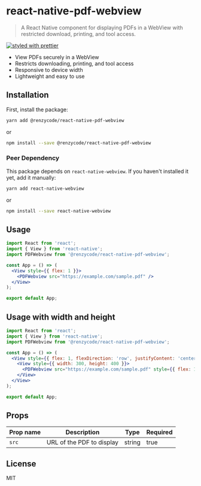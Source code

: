 # react-native-pdf-webview

> A React Native component for displaying PDFs in a WebView with restricted download, printing, and tool access.

[![styled with prettier](https://img.shields.io/badge/styled_with-prettier-ff69b4.svg)](https://github.com/prettier/prettier)

- View PDFs securely in a WebView
- Restricts downloading, printing, and tool access
- Responsive to device width
- Lightweight and easy to use

## Installation

First, install the package:

```bash
yarn add @renzycode/react-native-pdf-webview
```

or

```bash
npm install --save @renzycode/react-native-pdf-webview
```

### Peer Dependency
This package depends on `react-native-webview`. If you haven't installed it yet, add it manually:

```bash
yarn add react-native-webview
```

or

```bash
npm install --save react-native-webview
```

## Usage

```jsx
import React from 'react';
import { View } from 'react-native';
import PDFWebview from '@renzycode/react-native-pdf-webview';

const App = () => (
  <View style={{ flex: 1 }}>
    <PDFWebview src="https://example.com/sample.pdf" />
  </View>
);

export default App;
```

## Usage with width and height

```jsx
import React from 'react';
import { View } from 'react-native';
import PDFWebview from '@renzycode/react-native-pdf-webview';

const App = () => (
  <View style={{ flex: 1, flexDirection: 'row', justifyContent: 'center', alignItems: 'center' }}>
    <View style={{ width: 300, height: 400 }}>
      <PDFWebview src="https://example.com/sample.pdf" style={{ flex: 1 }} />
    </View>
  </View>
);

export default App;
```

## Props

| Prop name | Description               | Type   | Required |
|-----------|---------------------------|--------|----------|
| `src`     | URL of the PDF to display | string | true     |

## License

MIT
